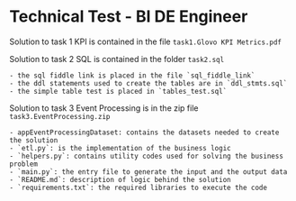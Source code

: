 # Technical Test - BI DE Engineer

Solution to task 1 KPI is contained in the file `task1.Glovo KPI Metrics.pdf`

Solution to task 2 SQL is contained in the folder `task2.sql`

    - the sql fiddle link is placed in the file `sql_fiddle_link`
    - the ddl statements used to create the tables are in `ddl_stmts.sql`
    - the simple table test is placed in `tables_test.sql`

Solution to task 3 Event Processing is in the zip file `task3.EventProcessing.zip`

    - appEventProcessingDataset: contains the datasets needed to create the solution
    - `etl.py`: is the implementation of the business logic
    - `helpers.py`: contains utility codes used for solving the business problem
    - `main.py`: the entry file to generate the input and the output data
    - `README.md`: description of logic behind the solution
    - `requirements.txt`: the required libraries to execute the code
